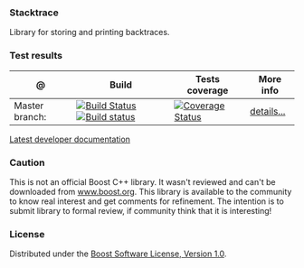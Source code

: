 ### Stacktrace
Library for storing and printing backtraces.

### Test results
@               | Build         | Tests coverage | More info
----------------|-------------- | -------------- |-----------
Master branch:  | [![Build Status](https://travis-ci.org/apolukhin/stacktrace.svg?branch=master)](https://travis-ci.org/apolukhin/stacktrace) [![Build status](https://ci.appveyor.com/api/projects/status/e070eams56vu0lm6/branch/master?svg=true)](https://ci.appveyor.com/project/apolukhin/stacktrace/branch/master) | [![Coverage Status](https://coveralls.io/repos/apolukhin/stacktrace/badge.png?branch=master)](https://coveralls.io/r/apolukhin/stacktrace?branch=master) | [details...](http://www.boost.org/development/tests/master/developer/stacktrace.html)


[Latest developer documentation](http://apolukhin.github.io/stacktrace/index.html)


### Caution
This is not an official Boost C++ library. It wasn't reviewed and can't be downloaded from www.boost.org. This library is available to the community to know real interest and get comments for refinement. The intention is to submit library to formal review, if community think that it is interesting!


### License
Distributed under the [Boost Software License, Version 1.0](http://boost.org/LICENSE_1_0.txt).
